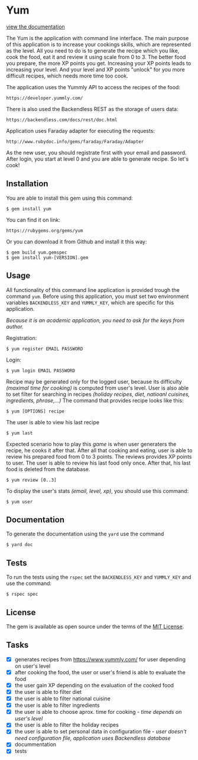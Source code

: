 # Yum

[view the documentation](http://www.rubydoc.info/github/HalfDeadPie/yum-lite-ruby/master/index)

The Yum is the application with command line interface. The main purpose of this application is to increase your cookings
skills, which are represented as the level. All you need to do is to generate the recipe which you like, cook the food, eat it
and review it using scale from 0 to 3. The better food you prepare, the more XP points you get. Increasing your XP points leads
to increasing your level. And your level and XP points "unlock" for you more difficult recipes, which needs more time too cook.

The application uses the Yummly API to access the recipes of the food:

    https://developer.yummly.com/
    
There is also used the Backendless REST as the storage of users data:

    https://backendless.com/docs/rest/doc.html
    
Application uses Faraday adapter for executing the requests:

    http://www.rubydoc.info/gems/faraday/Faraday/Adapter

As the new user, you should registrate first with your email and password. After login, you start at level 0 and you
are able to generate recipe. So let's cook!

## Installation

You are able to install this gem using this command:

    $ gem install yum
    
You can find it on link:

    https://rubygems.org/gems/yum

Or you can download it from Github and install it this way:

    $ gem build yum.gemspec
    $ gem install yum-[VERSION].gem
    
## Usage

All functionality of this command line application is provided trough the command ```yum```. Before using this
application, you must set two environment variables ```BACKENDLESS_KEY``` and ```YUMMLY_KEY```, which
are specific for this application.

_Because it is an academic application, you need to ask for the keys from author._

Registration:

    $ yum register EMAIL PASSWORD
    
Login:

    $ yum login EMAIL PASSWORD
    
Recipe may be generated only for the logged user, because its difficulty _(maximal time for cooking)_ is computed from user's level.
User is also able to set filter for searching in recipes _(holiday recipes, diet, natioanl cuisines, ingredients, phrase,...)_ 
The command that provides recipe looks like this:

    $ yum [OPTIONS] recipe
    
The user is able to view his last recipe

    $ yum last
    
Expected scenario how to play this _game_ is when user generaters the recipe, he cooks it after that. After all that
cooking and eating, user is able to review his prepared food from 0 to 3 points. The reviews provides XP points to user.
The user is able to review his last food only once. After that, his last food is deleted from the database.

    $ yum review [0..3]

To display the user's stats _(email, level, xp)_, you should use this command:

    $ yum user
    
## Documentation

To generate the documentation using the ```yard``` use the command

    $ yard doc
    
## Tests

To run the tests using the ```rspec``` set the ```BACKENDLESS_KEY``` and ```YUMMLY_KEY``` and use the command:

    $ rspec spec 
    
## License

The gem is available as open source under the terms of the [MIT License](http://opensource.org/licenses/MIT).

## Tasks

- [x] generates recipes from https://www.yummly.com/ for user depending on user's level
- [x] after cooking the food, the user or user's friend is able to evaluate the food
- [x] the user gain XP depending on the evaluation of the cooked food
- [x] the user is able to filter diet
- [x] the user is able to filter national cuisine
- [x] the user is able to filter ingredients
- [x] the user is able to choose aprox. time for cooking - _time depends on user's level_
- [x] the user is able to filter the holiday recipes
- [x] the user is able to set personal data in configuration file - _user doesn't need configuration file, application uses Backendless database_
- [x] docummentation
- [x] tests
